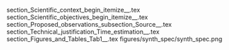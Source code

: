 section_Scientific_context_begin_itemize__.tex
section_Scientific_objectives_begin_itemize__.tex
section_Proposed_observations_subsection_Source__.tex
section_Technical_justification_Time_estimation__.tex
section_Figures_and_Tables_Tab1__.tex
figures/synth_spec/synth_spec.png
